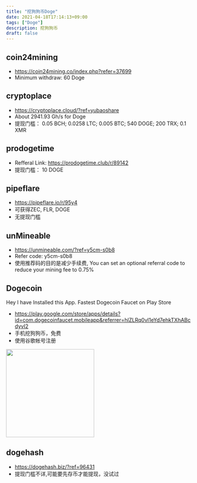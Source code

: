 ```yaml
---
title: "挖狗狗币Doge"
date: 2021-04-18T17:14:13+09:00
tags: ["Doge"]
description: 挖狗狗币
draft: false
---
```


## coin24mining
- https://coin24mining.co/index.php?refer=37699
- Minimum withdraw: 60 Doge

<!--more-->

## cryptoplace
- https://cryptoplace.cloud/?ref=yubaoshare
- About 2941.93 Gh/s for Doge
- 提现门槛： 0.05 BCH; 0.0258 LTC; 0.005 BTC; 540 DOGE; 200 TRX; 0.1 XMR

## prodogetime 
- Refferal Link: https://prodogetime.club/r/89142
- 提现门槛： 10 DOGE

## pipeflare
- https://pipeflare.io/r/95y4
- 可获得ZEC, FLR, DOGE
- 无提现门槛

## unMineable 
- https://unmineable.com/?ref=y5cm-s0b8
- Refer code: y5cm-s0b8
- 使用推荐码的目的是减少手续费, You can set an optional referral code to reduce your mining fee to 0.75%

## Dogecoin
Hey I have Installed this App. Fastest Dogecoin Faucet on Play Store 
- https://play.google.com/store/apps/details?id=com.dogecoinfaucet.mobileapp&referrer=hlZLRq0vI1eYd7ehkTXhABcdyvI2
- 手机挖狗狗币，免费
- 使用谷歌帐号注册

<img src="https://cdn.jsdelivr.net/gh/yubaoliu/assets@image/image-20210508131829414.png" width="240px" />

## dogehash
- https://dogehash.biz/?ref=96431
- 提现门槛不详,可能要先存币才能提现，没试过


